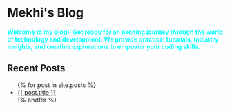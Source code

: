 # Mekhi's Blog 


<span style="color: cyan">**Welcome to my Blog!! Get ready for an exciting journey through the world of technology and development. We provide practical tutorials, industry insights, and creative explorations to empower your coding skills.**</span>


## Recent Posts
<ul>
    {% for post in site.posts %}
        <li>
            <a href="/blog{{ post.url }}">{{ post.title }}</a>
        </li>
    {% endfor %}
</ul>